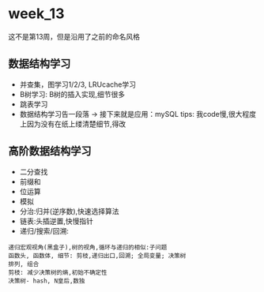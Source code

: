 # week_13
这不是第13周，但是沿用了之前的命名风格

## 数据结构学习
- 并查集，图学习1/2/3, LRUcache学习
- B树学习: B树的插入实现,细节很多
- 跳表学习
- 数据结构学习告一段落 -> 接下来就是应用：mySQL
tips: 我code慢,很大程度上因为没有在纸上缕清楚细节,得改

## 高阶数据结构学习
- 二分查找
- 前缀和
- 位运算
- 模拟
- 分治:归并(逆序数),快速选择算法
- 链表:头插逆置,快慢指针
- 递归/搜索/回溯: 
```
递归宏观视角(黑盒子),树的视角,循环与递归的相似:子问题
函数头, 函数体, 细节: 剪枝,递归出口,回溯; 全局变量; 决策树
排列, 组合
剪枝: 减少决策树的熵,初始不确定性
决策树- hash, N皇后,数独
```

